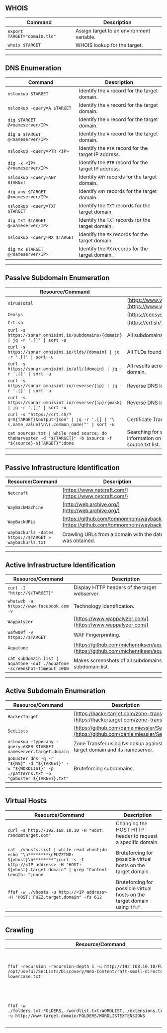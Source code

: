 ## WHOIS

| **Command** | **Description** |
|-|-|
| `export TARGET="domain.tld"` | Assign target to an environment variable. |
| `whois $TARGET` | WHOIS lookup for the target. |


---
## DNS Enumeration

| **Command** | **Description** |
|-|-|
| `nslookup $TARGET` | Identify the `A` record for the target domain. |
| `nslookup -query=A $TARGET` | Identify the `A` record for the target domain. |
| `dig $TARGET @<nameserver/IP>` | Identify the `A` record for the target domain.  |
| `dig a $TARGET @<nameserver/IP>` | Identify the `A` record for the target domain.  |
| `nslookup -query=PTR <IP>` | Identify the `PTR` record for the target IP address. |
| `dig -x <IP> @<nameserver/IP>` | Identify the `PTR` record for the target IP address.  |
| `nslookup -query=ANY $TARGET` | Identify `ANY` records for the target domain. |
| `dig any $TARGET @<nameserver/IP>` | Identify `ANY` records for the target domain. |
| `nslookup -query=TXT $TARGET` | Identify the `TXT` records for the target domain. |
| `dig txt $TARGET @<nameserver/IP>` | Identify the `TXT` records for the target domain. |
| `nslookup -query=MX $TARGET` | Identify the `MX` records for the target domain. |
| `dig mx $TARGET @<nameserver/IP>` | Identify the `MX` records for the target domain. |


---
## Passive Subdomain Enumeration

| **Resource/Command** | **Description** |
|-|-|
| `VirusTotal` | [https://www.virustotal.com/gui/home/url](https://www.virustotal.com/gui/home/url) |
| `Censys` | [https://censys.io/](https://censys.io/) |
| `Crt.sh` | [https://crt.sh/](https://crt.sh/) |
| `curl -s https://sonar.omnisint.io/subdomains/{domain} \| jq -r '.[]' \| sort -u` | All subdomains for a given domain. |
| `curl -s https://sonar.omnisint.io/tlds/{domain} \| jq -r '.[]' \| sort -u` | All TLDs found for a given domain. |
| `curl -s https://sonar.omnisint.io/all/{domain} \| jq -r '.[]' \| sort -u` | All results across all TLDs for a given domain. |
| `curl -s https://sonar.omnisint.io/reverse/{ip} \| jq -r '.[]' \| sort -u` | Reverse DNS lookup on IP address. |
| `curl -s https://sonar.omnisint.io/reverse/{ip}/{mask} \| jq -r '.[]' \| sort -u` | Reverse DNS lookup of a CIDR range. |
| `curl -s "https://crt.sh/?q=${TARGET}&output=json" \| jq -r '.[] \| "\(.name_value)\n\(.common_name)"' \| sort -u` | Certificate Transparency. |
| `cat sources.txt \| while read source; do theHarvester -d "${TARGET}" -b $source -f "${source}-${TARGET}";done` | Searching for subdomains and other information on the sources provided in the source.txt list. |

---
## Passive Infrastructure Identification

| **Resource/Command** | **Description** |
|-|-|
| `Netcraft` | [https://www.netcraft.com/](https://www.netcraft.com/) |
| `WayBackMachine` | [http://web.archive.org/](http://web.archive.org/) |
| `WayBackURLs` | [https://github.com/tomnomnom/waybackurls](https://github.com/tomnomnom/waybackurls) |
| `waybackurls -dates https://$TARGET > waybackurls.txt` | Crawling URLs from a domain with the date it was obtained. |


---
## Active Infrastructure Identification

| **Resource/Command** | **Description** |
|-|-|
| `curl -I "http://${TARGET}"` | Display HTTP headers of the target webserver. |
| `whatweb -a https://www.facebook.com -v` | Technology identification. |
| `Wappalyzer` | [https://www.wappalyzer.com/](https://www.wappalyzer.com/) |
| `wafw00f -v https://$TARGET` | WAF Fingerprinting. |
| `Aquatone` | [https://github.com/michenriksen/aquatone](https://github.com/michenriksen/aquatone) |
| `cat subdomain.list \| aquatone -out ./aquatone -screenshot-timeout 1000` | Makes screenshots of all subdomains in the subdomain.list. |


---
## Active Subdomain Enumeration

| **Resource/Command** | **Description** |
|-|-|
| `HackerTarget` | [https://hackertarget.com/zone-transfer/](https://hackertarget.com/zone-transfer/) |
| `SecLists` | [https://github.com/danielmiessler/SecLists](https://github.com/danielmiessler/SecLists) |
| `nslookup -type=any -query=AXFR $TARGET nameserver.target.domain` | Zone Transfer using Nslookup against the target domain and its nameserver. |
| `gobuster dns -q -r "${NS}" -d "${TARGET}" -w "${WORDLIST}" -p ./patterns.txt -o "gobuster_${TARGET}.txt"` | Bruteforcing subdomains. |


---
## Virtual Hosts

| **Resource/Command** | **Description** |
|-|-|
| `curl -s http://192.168.10.10 -H "Host: randomtarget.com"` | Changing the HOST HTTP header to request a specific domain. |
| `cat ./vhosts.list \| while read vhost;do echo "\n********\nFUZZING: ${vhost}\n********";curl -s -I http://<IP address> -H "HOST: ${vhost}.target.domain" \| grep "Content-Length: ";done` | Bruteforcing for possible virtual hosts on the target domain. |
| `ffuf -w ./vhosts -u http://<IP address> -H "HOST: FUZZ.target.domain" -fs 612` | Bruteforcing for possible virtual hosts on the target domain using `ffuf`. |


---
## Crawling

| **Resource/Command** | **Description** |
|-|-|
| `ffuf -recursion -recursion-depth 1 -u http://192.168.10.10/FUZZ -w /opt/useful/SecLists/Discovery/Web-Content/raft-small-directories-lowercase.txt` | Discovering files and folders that cannot be spotted by browsing the website.
| `ffuf -w ./folders.txt:FOLDERS,./wordlist.txt:WORDLIST,./extensions.txt:EXTENSIONS -u http://www.target.domain/FOLDERS/WORDLISTEXTENSIONS` | Mutated bruteforcing against the target web server. |

